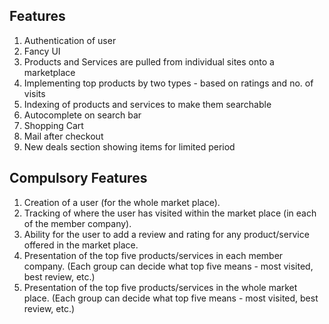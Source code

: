 ## Features

1. Authentication of user
2. Fancy UI
3. Products and Services are pulled from individual sites onto a marketplace
4. Implementing top products by two types - based on ratings and no. of visits
5. Indexing of products and services to make them searchable
6. Autocomplete on search bar
7. Shopping Cart
8. Mail after checkout
9. New deals section showing items for limited period

## Compulsory Features

1. Creation of a user (for the whole market place).
2. Tracking of where the user has visited within the market place (in each of the member company).
3. Ability for the user to add a review and rating for any product/service offered in the market place.
4. Presentation of the top five products/services in each member company. (Each group can decide what top five means - most visited, best review, etc.)
5. Presentation of the top five products/services in the whole market place. (Each group can decide what top five means - most visited, best review, etc.)
